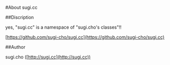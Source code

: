 #About sugi.cc

##Discription

yes, "sugi.cc" is a namespace of "sugi.cho's classes"!!

[https://github.com/sugi-cho/sugi.cc](https://github.com/sugi-cho/sugi.cc)

##Author

sugi.cho ([http://sugi.cc](http://sugi.cc))

